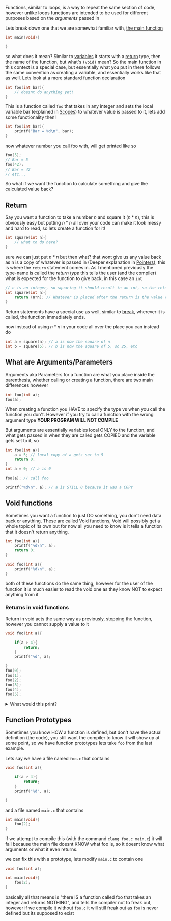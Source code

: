 Functions, similar to loops, is a way to repeat the same section of code, however unlike loops functions are intended to be used for different purposes based on the *arguments* passed in

Lets break down one that we are somewhat familiar with, [the main function](<./../Explanations/Main Function.md>)
```c
int main(void){

}
```

so what does it mean? Similar to [variables](<./Variables.md>)  it starts with a [return](#Return) type, then the name of the function, but what's `(void)` mean? So the main function in this context is a special case, but essentially what you put in there follows the same convention as creating a variable, and essentially works like that as well. Lets look at a more standard function declaration

```c
int foo(int bar){
	// doesnt do anything yet!
}
```

This is a function called `foo` that takes in any integer and sets the local variable bar (explained in [Scopes](<./Scopes.md>)) to whatever value is passed to it, lets add some functionality then!

```c
int foo(int bar){
	printf("Bar = %d\n", bar);
}
```

now whatever number you call foo with, will get printed like so
```c
foo(5);
// Bar = 5
foo(42);
// Bar = 42
// etc...
```

So what if we want the function to calculate something and give the calculated value back?

## Return

Say you want a function to take a number $n$ and square it ($n*n$), this is obviously easy but putting $n*n$ all over your code can make it look messy and hard to read, so lets create a function for it!
```c
int square(int n){
	// what to do here?
}
```
sure we can just put $n*n$ but then what? that wont give us any value back as n is a copy of whatever is passed in (Deeper explanation in [Pointers](<./Pointers.md>)), this is where the `return` statement comes in. As I mentioned previously the type-name is called the *return type* this tells the user (and the compiler) what is expected for the function to give back, in this case an `int`
```c
// n is an integer, so squaring it should result in an int, so the return type is int
int square(int n){
	return (n*n); // Whatever is placed after the return is the value returned
}
```

Return statements have a special use as well, similar to [break](<./Loops.md#Break>), wherever it is called, the function immediately ends. 

now instead of using $n*n$ in your code all over the place you can instead do 
```c
int a = square(n); // a is now the square of n
int b = square(5); // b is now the square of 5, so 25, etc
```

## What are Arguments/Parameters

Arguments aka Parameters for a function are what you place inside the parenthesis, whether calling or creating a function, there are two main differences however
```c
int foo(int a);
foo(a);
```
When creating a function you HAVE to specify the type vs when you call the function you don't. However if you try to call a function with the wrong argument type **YOUR PROGRAM WILL NOT COMPILE**

But arguments are essentially variables local ONLY to the function, and what gets passed in when they are called gets COPIED and the variable gets set to it, so 

```c
int foo(int a){
	a = 5; // local copy of a gets set to 5
	return 0;
}
int a = 0; // a is 0

foo(a); // call foo

printf("%d\n", a); // a is STILL 0 because it was a COPY

```

## Void functions

Sometimes you want a function to just DO something, you don't need data back or anything. These are called Void functions, Void will possibly get a whole topic of its own but for now all you need to know is it tells a function that it doesn't return anything.

```c
int foo(int a){
	printf("%d\n", a);
	return 0;
}

void foo(int a){
	printf("%d\n", a);
}
```
both of these functions do the same thing, however for the user of the function it is much easier to read the void one as they know NOT to expect anything from it

### Returns in void functions

Return in void acts the same way as previously, stopping the function, however you cannot supply a value to it

```c
void foo(int a){

	if(a > 4){
		return;
	}
	printf("%d", a);

}
foo(0);
foo(1);
foo(2);
foo(3);
foo(4);
foo(5);
```

<details><summary>What would this print?</summary>01234</details>


## Function Prototypes 

Sometimes you know HOW a function is defined, but don't have the actual definition (the code), you still want the compiler to know it will show up at some point, so we have function prototypes
lets take `foo` from the last example.

Lets say we have a file named `foo.c` that contains
```c
void foo(int a){

	if(a > 4){
		return;
	}
	printf("%d", a);

}
```
and a file named `main.c` that contains
```c
int main(void){
	foo(2);
}
```

if we attempt to compile this (with the command `clang foo.c main.c`) it will fail because the main file doesnt KNOW what foo is, so it doesnt know what arguments or what it even returns.

we can fix this with a prototype, lets modify `main.c` to contain one
```c
void foo(int a);

int main(void){
	foo(2);
}
```
basically all that means is "there IS a function called foo that takes an integer and returns NOTHING", and tells the compiler not to freak out, however if we compile it without `foo.c` it will still freak out as `foo` is never defined but its supposed to exist